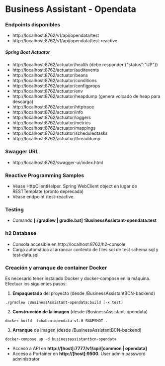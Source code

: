
# Business Assistant - Opendata

### Endpoints disponibles

- http<nolink>://localhost:8762/v1/api/opendata/test
- http<nolink>://localhost:8762/v1/api/opendata/test-reactive

##### Spring Boot Actuator

- http<nolink>://localhost:8762/actuator/health (debe responder {"status":"UP"})
- http<nolink>://localhost:8762/actuator/auditevents
- http<nolink>://localhost:8762/actuator/beans
- http<nolink>://localhost:8762/actuator/conditions
- http<nolink>://localhost:8762/actuator/configprops
- http<nolink>://localhost:8762/actuator/env
- http<nolink>://localhost:8762/actuator/heapdump (genera volcado de heap para descarga)
- http<nolink>://localhost:8762/actuator/httptrace
- http<nolink>://localhost:8762/actuator/info
- http<nolink>://localhost:8762/actuator/loggers
- http<nolink>://localhost:8762/actuator/metrics
- http<nolink>://localhost:8762/actuator/mappings
- http<nolink>://localhost:8762/actuator/scheduledtasks
- http<nolink>://localhost:8762/actuator/threaddump

### Swagger URL

- http://localhost:8762/swagger-ui/index.html

### Reactive Programming Samples

- Véase HttpClientHelper. Spring WebClient object en lugar de RESTTemplate (pronto deprecada)
- Véase endpoint /test-reactive.

### Testing

- Comando <b>[./gradlew | gradle.bat] :BusinessAssistant-opendata:test </b>

### h2 Database

- Consola accesible en http://localhost:8762/h2-console
- Carga automática al arrancar contexto de files sql de test schema.sql y test-data.sql

### Creación y arranque de container Docker

Es necesario tener instalado Docker y docker-compose en la máquina. Efectuar los siguientes pasos:

1. **Empaquetado** del proyecto (desde /BusinessAssistantBCN-backend)

```
./gradlew :BusinessAssistant-opendata:build [-x test]
```

2. **Construcción de la imagen** (desde /BusinessAssistant-opendata)
```
docker build -t=babcn:opendata-v1.0-SNAPSHOT .
```

3. **Arranque** de imagen (desde /BusinessAssistantBCN-backend)

```
docker-compose up -d businessassistantbcn-opendata
```

* Acceso a API en **http://[host]:7777/v1/api/[common | opendata]**
* Acceso a Portainer en **http://[host]:9500**. User admin password administrator
